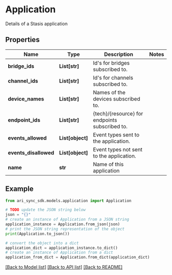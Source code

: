 # Application

Details of a Stasis application

## Properties

Name | Type | Description | Notes
------------ | ------------- | ------------- | -------------
**bridge_ids** | **List[str]** | Id&#39;s for bridges subscribed to. | 
**channel_ids** | **List[str]** | Id&#39;s for channels subscribed to. | 
**device_names** | **List[str]** | Names of the devices subscribed to. | 
**endpoint_ids** | **List[str]** | {tech}/{resource} for endpoints subscribed to. | 
**events_allowed** | **List[object]** | Event types sent to the application. | 
**events_disallowed** | **List[object]** | Event types not sent to the application. | 
**name** | **str** | Name of this application | 

## Example

```python
from ari_sync_sdk.models.application import Application

# TODO update the JSON string below
json = "{}"
# create an instance of Application from a JSON string
application_instance = Application.from_json(json)
# print the JSON string representation of the object
print(Application.to_json())

# convert the object into a dict
application_dict = application_instance.to_dict()
# create an instance of Application from a dict
application_from_dict = Application.from_dict(application_dict)
```
[[Back to Model list]](../README.md#documentation-for-models) [[Back to API list]](../README.md#documentation-for-api-endpoints) [[Back to README]](../README.md)


